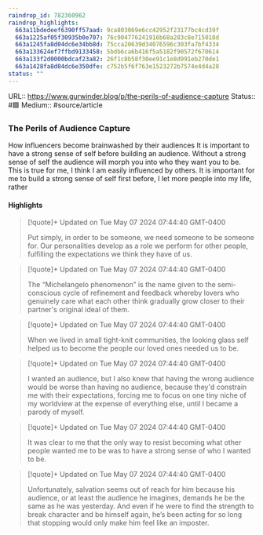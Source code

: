 ```yaml
---
raindrop_id: 782360962
raindrop_highlights:
  663a11bdedeef6390ff57aad: 9ca803069e6cc42952f23177bc4cd39f
  663a1225af05f30935b0e707: 76c904776241916b68a283c8e715018d
  663a1245fa8d04dc6e34bb8d: 75cca20639d34076596c303fa7bf4334
  663a133624ef7ffbd9133458: 5bdb6ca6b416f5a5182f90572f670614
  663a133f2d0000bdcaf23a82: 26f1c8b58f30ee91c1e8d991eb270de1
  663a1428fa8d04dc6e350dfe: c752b5f6f763e1523272b7574e4d4a28
status: ""
---
```


URL:: https://www.gurwinder.blog/p/the-perils-of-audience-capture
Status:: #🟩
Medium:: #source/article


### The Perils of Audience Capture

How influencers become brainwashed by their audiences
It is important to have a strong sense of self before building an audience.
Without a strong sense of self the audience will morph you into who they want you to be.
This is true for me, I think I am easily influenced by others. It is important for me to build a strong sense of self first before, I let more people into my life, rather

#### Highlights

> [!quote]+ Updated on Tue May 07 2024 07:44:40 GMT-0400
>
> Put simply, in order to be someone, we need someone to be someone for. Our personalities develop as a role we perform for other people, fulfilling the expectations we think they have of us.

> [!quote]+ Updated on Tue May 07 2024 07:44:40 GMT-0400
>
> The “Michelangelo phenomenon” is the name given to the semi-conscious cycle of refinement and feedback whereby lovers who genuinely care what each other think gradually grow closer to their partner&#39;s original ideal of them.

> [!quote]+ Updated on Tue May 07 2024 07:44:40 GMT-0400
>
> When we lived in small tight-knit communities, the looking glass self helped us to become the people our loved ones needed us to be.

> [!quote]+ Updated on Tue May 07 2024 07:44:40 GMT-0400
>
> I wanted an audience, but I also knew that having the wrong audience would be worse than having no audience, because they&#39;d constrain me with their expectations, forcing me to focus on one tiny niche of my worldview at the expense of everything else, until I became a parody of myself.

> [!quote]+ Updated on Tue May 07 2024 07:44:40 GMT-0400
>
> It was clear to me that the only way to resist becoming what other people wanted me to be was to have a strong sense of who I wanted to be.

> [!quote]+ Updated on Tue May 07 2024 07:44:40 GMT-0400
>
> Unfortunately, salvation seems out of reach for him because his audience, or at least the audience he imagines, demands he be the same as he was yesterday. And even if he were to find the strength to break character and be himself again, he’s been acting for so long that stopping would only make him feel like an imposter.
